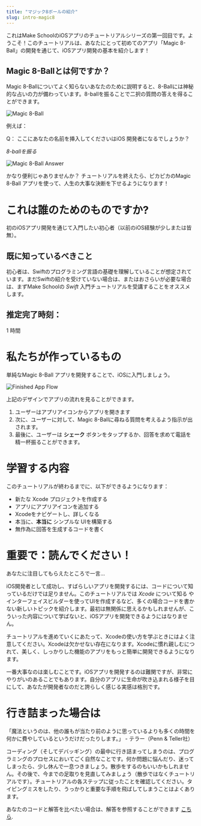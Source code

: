 ```yaml
---
title: "マジック8ボールの紹介"
slug: intro-magic8
---
```


これはMake SchoolのiOSアプリのチュートリアルシリーズの第一回目です。ようこそ！このチュートリアルは、あなたにとって初めてのアプリ「Magic 8-Ball」の開発を通じて、iOSアプリ開発の基本を紹介します！

## Magic 8-Ballとは何ですか？
Magic 8-Ballについてよく知らないあなたのために説明すると、8-Ballには神秘的な占いの力が備わっています。8-ballを振ることで二択の質問の答えを得ることができます。

![Magic 8-Ball](assets/magic_8_ball.png)

例えば：

Q： ここにあなたの名前を挿入してくださいはiOS 開発者になるでしょうか？

_8-ballを振る_ 

![Magic 8-Ball Answer](assets/signs_point.jpg)

かなり便利じゃありませんか？ チュートリアルを終えたら、ピカピカのMagic 8-Ball アプリを使って、人生の大事な決断を下せるようになります！

# これは誰のためのものですか?

初のiOSアプリ開発を通じて入門したい初心者（以前のiOS経験が少しまたは皆無）。

## 既に知っているべきこと

初心者は、Swiftのプログラミング言語の基礎を理解していることが想定されています。まだSwiftの紹介を受けていない場合は、またはおさらいが必要な場合は、まずMake Schoolの _Swift_ 入門チュートリアルを受講することをオススメします。

## 推定完了時刻：

1 時間

# 私たちが作っているもの

単純なMagic 8-Ball アプリを開発することで、iOSに入門しましょう。

![Finished App Flow](assets/finished_app_flow.png)

上記のデザインでアプリの流れを見ることができます。

1. ユーザーはアプリアイコンからアプリを開きます
2. 次に、ユーザーに対して、Magic 8-Ballに尋ねる質問を考えるよう指示が出されます。
3. 最後に、ユーザーは **シェーク** ボタンをタップするか、回答を求めて電話を精一杯振ることができます。

# 学習する内容

このチュートリアルが終わるまでに、以下ができるようになります：

- 新たな Xcode プロジェクトを作成する
- アプリにアプリアイコンを追加する
- Xcodeをナビゲートし、詳しくなる
- 本当に、**本当に** シンプルな UIを構築する
- 無作為に回答を生成するコードを書く

# 重要で：読んでください！

あなたに注目してもらえたところで一言...

iOS開発者として成功し、すばらしいアプリを開発するには、コードについて知っているだけでは足りません。このチュートリアルでは _Xcode_ について知る やインターフェイスビルダーを使ってUIを作成するなど、多くの場合コードを書かない新しいトピックを紹介します。最初は無関係に思えるかもしれませんが、こういった内容について学ばないと、iOSアプリを開発できるようにはなりません。

チュートリアルを進めていくにあたって、Xcodeの使い方を学ぶときにはよく注意してください。Xcodeは欠かせない存在になります。Xcodeに慣れ親しむにつれて、美しく、しっかりした機能のアプリをもっと簡単に開発できるようになります。

一番大事なのは楽しむことです。iOSアプリを開発するのは難関ですが、非常にやりがいのあることでもあります。自分のアプリに生命が吹き込まれる様子を目にして、あなたが開発者なのだと誇らしく感じる実感は格別です。

# 行き詰まった場合は

「魔法というのは、他の誰もが当たり前のように思っているよりも多くの時間を何かに費やしているというだけだったりします。」 - テラー（Penn & Teller社）

コーディング（そしてデバッギング）の最中に行き詰まってしまうのは、プログラミングのプロセスにおいてごく自然なことです。何か問題に悩んだり、迷ってしまったら、少し休んで一息つきましょう。散歩をするのもいいかもしれません。その後で、今までの足取りを見直してみましょう（散歩ではなくチュートリアルです）。チュートリアルの各ステップに従ったことを確認してください。タイピングミスをしたり、うっかりと重要な手順を飛ばしてしまうことはよくあります。

あなたのコードと解答を比べたい場合は、解答を参照することができます [こちら](https://github.com/MakeSchool-Tutorials/Magic-8Ball-Swift4-Solution).
